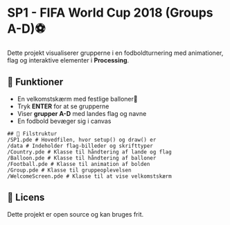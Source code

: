 # SP1 - FIFA World Cup 2018 (Groups A-D)⚽

Dette projekt visualiserer grupperne i en fodboldturnering med animationer, flag og interaktive elementer i **Processing**.

## 📌 Funktioner
- En velkomstskærm med festlige balloner🎈
- Tryk **ENTER** for at se grupperne
- Viser **grupper A-D** med landes flag og navne
- En fodbold bevæger sig i canvas

```
## 📂 Filstruktur
/SP1.pde # Hovedfilen, hvor setup() og draw() er
/data # Indeholder flag-billeder og skrifttyper
/Country.pde # Klasse til håndtering af lande og flag
/Balloon.pde # Klasse til håndtering af balloner
/Football.pde # Klasse til animation af bolden
/Group.pde # Klasse til gruppeoplevelsen
/WelcomeScreen.pde # Klasse til at vise velkomstskærm
```

## 📜 Licens  
Dette projekt er open source og kan bruges frit.  